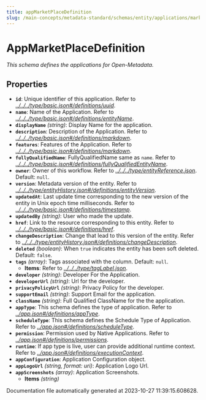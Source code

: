```yaml
---
title: appMarketPlaceDefinition
slug: /main-concepts/metadata-standard/schemas/entity/applications/marketplace/appmarketplacedefinition
---
```


# AppMarketPlaceDefinition

*This schema defines the applications for Open-Metadata.*

## Properties

- **`id`**: Unique identifier of this application. Refer to *[../../../type/basic.json#/definitions/uuid](#/../../type/basic.json#/definitions/uuid)*.
- **`name`**: Name of the Application. Refer to *[../../../type/basic.json#/definitions/entityName](#/../../type/basic.json#/definitions/entityName)*.
- **`displayName`** *(string)*: Display Name for the application.
- **`description`**: Description of the Application. Refer to *[../../../type/basic.json#/definitions/markdown](#/../../type/basic.json#/definitions/markdown)*.
- **`features`**: Features of the Application. Refer to *[../../../type/basic.json#/definitions/markdown](#/../../type/basic.json#/definitions/markdown)*.
- **`fullyQualifiedName`**: FullyQualifiedName same as `name`. Refer to *[../../../type/basic.json#/definitions/fullyQualifiedEntityName](#/../../type/basic.json#/definitions/fullyQualifiedEntityName)*.
- **`owner`**: Owner of this workflow. Refer to *[../../../type/entityReference.json](#/../../type/entityReference.json)*. Default: `null`.
- **`version`**: Metadata version of the entity. Refer to *[../../../type/entityHistory.json#/definitions/entityVersion](#/../../type/entityHistory.json#/definitions/entityVersion)*.
- **`updatedAt`**: Last update time corresponding to the new version of the entity in Unix epoch time milliseconds. Refer to *[../../../type/basic.json#/definitions/timestamp](#/../../type/basic.json#/definitions/timestamp)*.
- **`updatedBy`** *(string)*: User who made the update.
- **`href`**: Link to the resource corresponding to this entity. Refer to *[../../../type/basic.json#/definitions/href](#/../../type/basic.json#/definitions/href)*.
- **`changeDescription`**: Change that lead to this version of the entity. Refer to *[../../../type/entityHistory.json#/definitions/changeDescription](#/../../type/entityHistory.json#/definitions/changeDescription)*.
- **`deleted`** *(boolean)*: When `true` indicates the entity has been soft deleted. Default: `false`.
- **`tags`** *(array)*: Tags associated with the column. Default: `null`.
  - **Items**: Refer to *[../../../type/tagLabel.json](#/../../type/tagLabel.json)*.
- **`developer`** *(string)*: Developer For the Application.
- **`developerUrl`** *(string)*: Url for the developer.
- **`privacyPolicyUrl`** *(string)*: Privacy Policy for the developer.
- **`supportEmail`** *(string)*: Support Email for the application.
- **`className`** *(string)*: Full Qualified ClassName for the the application.
- **`appType`**: This schema defines the type of application. Refer to *[../app.json#/definitions/appType](#/app.json#/definitions/appType)*.
- **`scheduleType`**: This schema defines the Schedule Type of Application. Refer to *[../app.json#/definitions/scheduleType](#/app.json#/definitions/scheduleType)*.
- **`permission`**: Permission used by Native Applications. Refer to *[../app.json#/definitions/permissions](#/app.json#/definitions/permissions)*.
- **`runtime`**: If app type is live, user can provide additional runtime context. Refer to *[../app.json#/definitions/executionContext](#/app.json#/definitions/executionContext)*.
- **`appConfiguration`**: Application Configuration object.
- **`appLogoUrl`** *(string, format: uri)*: Application Logo Url.
- **`appScreenshots`** *(array)*: Application Screenshots.
  - **Items** *(string)*


Documentation file automatically generated at 2023-10-27 11:39:15.608628.
